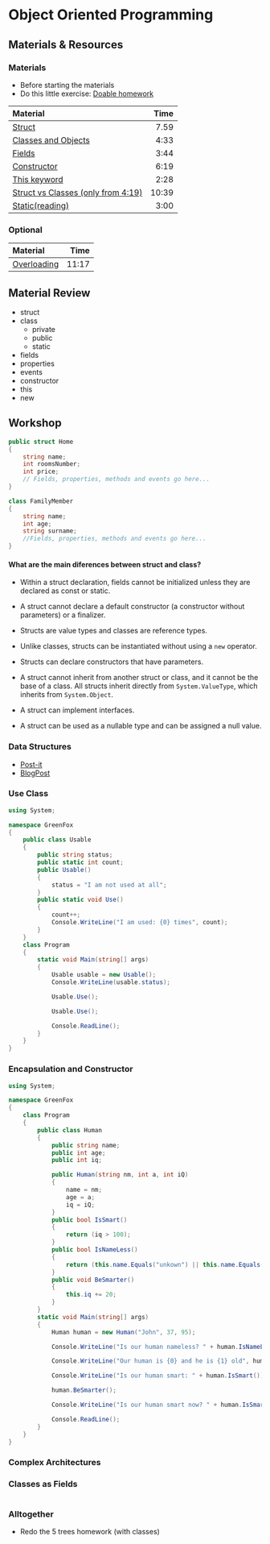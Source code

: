 # Object Oriented Programming

## Materials & Resources

### Materials
- Before starting the materials
- Do this little exercise: [Doable homework](homework.md)

| Material | Time |
|:---------|-----:|
|[Struct](https://www.youtube.com/watch?v=1UV1Pd20akM)|7.59|
|[Classes and Objects](https://www.youtube.com/watch?v=FCjoioi6xvM)|4:33|
|[Fields](https://www.youtube.com/watch?v=jcHBfa36gz0)|3:44|
|[Constructor](https://www.youtube.com/watch?v=MyWBU6IKl5U)|6:19|
|[This keyword](https://www.youtube.com/watch?v=m8hRUP1WL28)|2:28|
|[Struct vs Classes (only from 4:19)](https://youtu.be/4eDFpuDGosA?t=259)| 10:39|
|[Static(reading)](https://docs.microsoft.com/en-us/dotnet/csharp/programming-guide/classes-and-structs/static-classes-and-static-class-members)|3:00|



### Optional
| Material | Time |
|:---------|-----:|
|[Overloading](https://www.youtube.com/watch?v=F9ygaxxbbz4)|11:17|


## Material Review
- struct
- class
  - private
  - public
  - static
- fields
- properties
- events
- constructor
- this
- new


## Workshop

```csharp
public struct Home
{
    string name;
    int roomsNumber;
    int price;
    // Fields, properties, methods and events go here...
}
```

```csharp
class FamilyMember
{
    string name;
    int age;
    string surname;
    //Fields, properties, methods and events go here...
}
```

#### What are the main diferences between struct and class?
- Within a struct declaration, fields cannot be initialized unless they are declared as const or static.

- A struct cannot declare a default constructor (a constructor without parameters) or a finalizer.

- Structs are value types and classes are reference types.

- Unlike classes, structs can be instantiated without using a `new` operator.

- Structs can declare constructors that have parameters.

- A struct cannot inherit from another struct or class, and it cannot be the base of a class. All structs inherit directly from `System.ValueType`, which inherits from `System.Object`.

- A struct can implement interfaces.

- A struct can be used as a nullable type and can be assigned a null value.

### Data Structures

- [Post-it](post-it/cs.md)
- [BlogPost](blog-post/cs.md)

### Use Class

```csharp
using System;

namespace GreenFox
{
    public class Usable
    {
        public string status;
        public static int count;
        public Usable()
        {
            status = "I am not used at all";
        }
        public static void Use()
        {
            count++;
            Console.WriteLine("I am used: {0} times", count);
        }
    }
    class Program
    {
        static void Main(string[] args)
        {
            Usable usable = new Usable();
            Console.WriteLine(usable.status);

            Usable.Use();

            Usable.Use();

            Console.ReadLine();
        }
    }
}

```


### Encapsulation and Constructor
```csharp
using System;

namespace GreenFox
{
    class Program
    {
        public class Human
        {
            public string name;
            public int age;
            public int iq;

            public Human(string nm, int a, int iQ)
            {
                name = nm;
                age = a;
                iq = iQ;
            }
            public bool IsSmart()
            {
                return (iq > 100);
            }
            public bool IsNameLess()
            {
                return (this.name.Equals("unkown") || this.name.Equals(""));
            }
            public void BeSmarter()
            {
                this.iq += 20;
            }
        }
        static void Main(string[] args)
        {
            Human human = new Human("John", 37, 95);

            Console.WriteLine("Is our human nameless? " + human.IsNameLess());

            Console.WriteLine("Our human is {0} and he is {1} old", human.name, human.age);

            Console.WriteLine("Is our human smart: " + human.IsSmart());

            human.BeSmarter();

            Console.WriteLine("Is our human smart now? " + human.IsSmart());

            Console.ReadLine();
        }
    }
}
```


### Complex Architectures



### Classes as Fields

```csharp
```


### Alltogether


- Redo the 5 trees homework (with classes)

